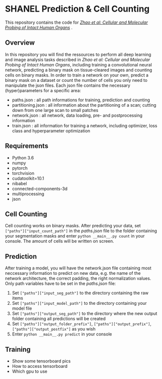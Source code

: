 # SHANEL Prediction & Cell Counting

This repository contains the code for [_Zhao et al: Cellular and Molecular Probing of Intact Human
Organs_](https://doi.org/10.1101/643908) .

## Overview

In this repository you will find the ressources to perform all deep learning and image analysis tasks described in _Zhao et al: Cellular and Molecular Probing of Intact Human
Organs_, including training a convolutional neural network, predicting a binary mask on tissue-cleared images and counting cells on binary masks. In order to train a network on your own, predict a binary mask on a dataset or count the number of cells you only need to manipulate the json files. Each json file contains the necessary (hyper)parameters for a specific area:
- paths.json        : all path informations for training, prediction and counting
- partitioning.json : all information about the partitioning of a scan; cutting down from one large scan to small patches
- network.json      : all network, data loading, pre- and postprocessing information
- train.json        : all information for training a network, including optimizer, loss class and hyperparameter optimization 

## Requirements

- Python 3.6
- numpy
- pytorch 
- torchvision 
- cudatoolkit=10.1
- nibabel
- connected-components-3d
- multiprocessing
- json

## Cell Counting

Cell counting works on binary masks. After predicting your data, set `["paths"]["input_count_path"]` in the _paths.json_ file to the folder containing your segmentation masks and enter `python __main__.py count` in your console. The amount of cells will be written on screen.

## Prediction

After training a model, you will have the network.json file containing most neccessary information to predict on new data, e.g. the name of the network architecture, the correct padding, the right normalization values. Only path variables have to be set in the _paths.json_ file: 

1. Set `["paths"]["input_seg_path"]` to the directory containing the raw items
2. Set `["paths"]["input_model_path"]` to the directory containing your model file
3. Set `["paths"]["output_seg_path"]` to the directory where the new output folder containing all predictions will be created
4. Set `["paths"]["output_folder_prefix"]`, `["paths"]["output_prefix"]`, `["paths"]["output_postfix"]` as you wish
5. Enter `python __main__.py predict` in your console

## Training

- Show some tensorboard pics
- How to access tensorboard
- Which gpu to use
